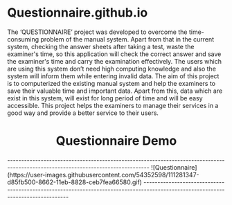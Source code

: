 # Questionnaire.github.io
The ‘QUESTIONNAIRE’ project was developed to overcome the time-consuming problem of the manual system. Apart from that in the current system, checking the answer sheets after taking a test, waste the examiner's time, so this application will check the correct answer and save the examiner's time and carry the examination effectively. The users which are using this system don’t need high computing knowledge and also the system will inform them while entering invalid data. The aim of this project is to computerized the existing manual system and help the examiners to save their valuable time and important data. Apart from this, data which are exist in this system, will exist for long period of time and will be easy accessible. This project helps the examiners to manage their services in a good way and provide a better service to their users.

<h1 align="center">Questionnaire Demo</h1>
---------------------------------------------------------------------------------------------------------------------------------
![Questionnaire](https://user-images.githubusercontent.com/54352598/111281347-d85fb500-8662-11eb-8828-ceb7fea66580.gif)
---------------------------------------------------------------------------------------------------------------------------------



